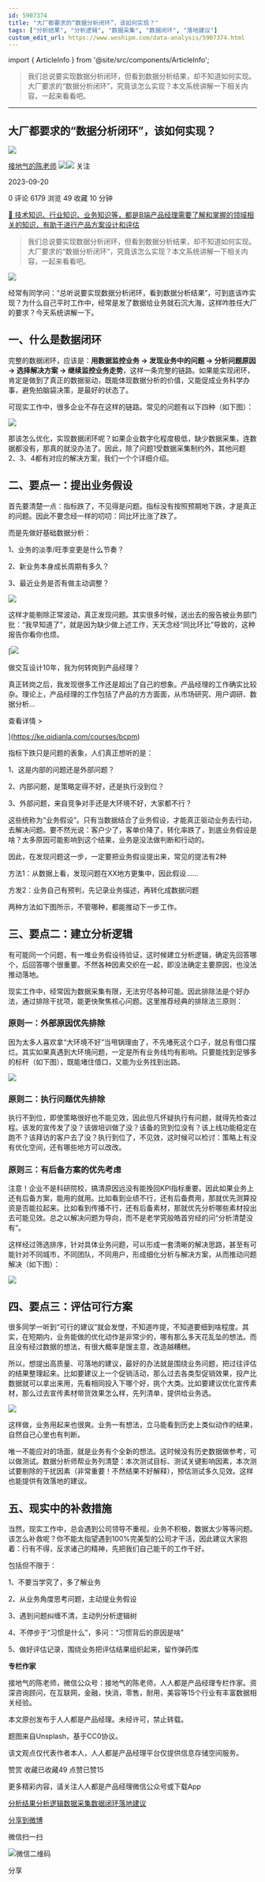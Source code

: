 ```yaml
---
id: 5907374
title: "大厂都要求的“数据分析闭环”，该如何实现？"
tags: ["分析结果", "分析逻辑", "数据采集", "数据闭环", "落地建议"]
custom_edit_url: https://www.woshipm.com/data-analysis/5907374.html
---
```

import { ArticleInfo } from '@site/src/components/ArticleInfo';

<ArticleInfo
    author="接地气的陈老师"
    authorLink="https://www.woshipm.com/u/773891"
    published="2023-09-20"
    views={6179}
    comments={0}
    collects={49}
/>

> 我们总说要实现数据分析闭环，但看到数据分析结果，却不知道如何实现。大厂要求的“数据分析闭环”，究竟该怎么实现？本文系统讲解一下相关内容，一起来看看吧。

---

## 大厂都要求的“数据分析闭环”，该如何实现？

[![](https://image.woshipm.com/wp-files/2019/08/0GkAbc8ZooEsibtWEUNO.png!/both/72x72)](https://www.woshipm.com/u/773891)

[接地气的陈老师](https://www.woshipm.com/u/773891) ![](https://static.woshipm.com/tag/1121_1@2x.png)![](https://static.woshipm.com/tag/2103_1@2x.png) 关注

2023-09-20

0 评论 6179 浏览 49 收藏 10 分钟

[🔗 技术知识、行业知识、业务知识等，都是B端产品经理需要了解和掌握的领域相关的知识，有助于进行产品方案设计和评估](https://ke.qidianla.com/courses/bcpm)

> 我们总说要实现数据分析闭环，但看到数据分析结果，却不知道如何实现。大厂要求的“数据分析闭环”，究竟该怎么实现？本文系统讲解一下相关内容，一起来看看吧。

![](https://image.woshipm.com/2023/04/14/76d86fe2-da9e-11ed-9b82-00163e0b5ff3.png)

经常有同学问：“总听说要实现数据分析闭环，看到数据分析结果”，可到底该咋实现？为什么自己平时工作中，经常是发了数据给业务就石沉大海，这样咋胜任大厂的要求？今天系统讲解一下。

## 一、什么是数据闭环

完整的数据闭环，应该是：**用数据监控业务 → 发现业务中的问题 → 分析问题原因 → 选择解决方案 → 继续监控业务走势**，这样一条完整的链路。如果能实现闭环，肯定是做到了真正的数据驱动，既能体现数据分析的价值，又能促成业务科学办事，避免拍脑袋决策，是最好的状态了。

可现实工作中，很多企业不存在这样的链路。常见的问题有以下四种（如下图）：

![](https://image.woshipm.com/wp-files/2023/09/Lx4Y7B5M4SmWzZ9nYwGi.png)

那该怎么优化，实现数据闭环呢？如果企业数字化程度极低，缺少数据采集，连数据都没有，那真的就没办法了。因此，除了问题1受数据采集制约外，其他问题2、3、4都有对应的解决方案，我们一个个详细介绍。

## 二、要点一：提出业务假设

首先要清楚一点：指标跌了，不见得是问题。指标没有按照预期地下跌，才是真正的问题。因此不要念经一样的叨叨：同比环比涨了跌了。

而是先做好基础数据分析：

1、业务的淡季/旺季变更是什么节奏？

2、新业务本身成长周期有多久？

3、最近业务是否有做主动调整？

![](https://image.woshipm.com/wp-files/2023/09/2I1gWP91gvjHVXPd0fFl.png)

这样才能剔除正常波动，真正发现问题。其实很多时候，送出去的报告被业务部门批：“我早知道了”，就是因为缺少做上述工作，天天念经“同比环比”导致的，这种报告你看你也烦。

[![](https://image.woshipm.com/2023/08/02/769bf6f4-30e6-11ee-b3cb-00163e0b5ff3.png)

做交互设计10年，我为何转岗到产品经理？

真正转岗之后，我发现很多工作还是超出了自己的想象。产品经理的工作确实比较杂。理论上，产品经理的工作包括了产品的方方面面，从市场研究、用户调研、数据分析...

查看详情 >

](https://ke.qidianla.com/courses/bcpm)

指标下跌只是问题的表象，人们真正想听的是：

1、这是内部的问题还是外部问题？

2、内部问题，是策略定得不好，还是执行没到位？

3、外部问题，来自竞争对手还是大环境不好，大家都不行？

这些统称为“业务假设”。只有当数据结合了业务假设，才能真正驱动业务去行动，去解决问题。要不然光说：客户少了，客单价降了，转化率跌了，到底业务假设是啥？太多原因可能影响到这个结果，业务是没法做判断和行动的。

因此，在发现问题这一步，一定要把业务假设提出来，常见的提法有2种

方法1：从数据上看，发现问题在XX地方更集中，因此假设……

方发2：业务自己有预判，先记录业务描述，再转化成数据问题

两种方法如下图所示，不管哪种，都能推动下一步工作。

## 三、要点二：建立分析逻辑

有可能同一个问题，有一堆业务假设待验证，这时候建立分析逻辑，确定先回答哪个，后回答哪个很重要。不然各种因素交织在一起，即没法确定主要原因，也没法推动落地。

现实工作中，经常因为数据采集有限，无法穷尽各种可能。因此排除法是个好办法，通过排除干扰项，能更快聚焦核心问题。这里推荐经典的排除法三原则：

### 原则一：外部原因优先排除

因为太多人喜欢拿“大环境不好”当甩锅理由了，不先堵死这个口子，就总有借口摆烂。其实如果真遇到大环境问题，一定是所有业务线均有影响。只要能找到足够多的标杆（如下图），既能堵住借口，又能为业务找到出路。

![](https://image.woshipm.com/wp-files/2023/09/oWTcbhs8oy4ddmFwl7er.png)

### 原则二：执行问题优先排除

执行不到位，即使策略很好也不能见效，因此但凡怀疑执行有问题，就得先检查过程。该发的宣传发了没？该做培训做了没？该备的货到位没有？该上线功能稳定在跑不？该拜访的客户去了没？执行到位了，不见效，这时候可以检讨：策略上有没有优化空间，还有哪些地方可以改改。

### 原则三：有后备方案的优先考虑

注意！企业不是科研院校，搞清原因远没有能挽回KPI指标重要。因此如果业务上还有后备方案，能用的就用。比如看到业绩不行，还有后备费用，那就优先测算投资是否能拉起来。比如看到传播不行，还有后备素材，那就优先分析哪些素材投出去可能见效。总之以解决问题为导向，而不是老学究般皓首穷经的问“分析清楚没有”。

这样经过筛选排序，针对具体业务问题，可以形成一套清晰的解决思路，甚至有可能针对不同城市，不同团队，不同用户，形成细化分析与解决方案，从而推动问题解决（如下图）：

![](https://image.woshipm.com/wp-files/2023/09/Rdks8QrfjVS36tMw0U4m.png)

## 四、要点三：评估可行方案

很多同学一听到“可行的建议”就会发憷，不知道咋提，不知道要细到啥程度。其实，在短期内，业务能做的优化动作是非常少的，哪有那么多天花乱坠的想法。而且没有经过数据的想法，有很大概率是馊主意，改造越糟糕。

所以，想提出高质量、可落地的建议，最好的办法就是围绕业务问题，把过往评估的结果整理起来。比如要建议上一个促销活动，那么过去各类型促销效果，投产比数据就可以拿出来用，先看相同投入下哪个好，挑个大类。比如要建议优化宣传素材，那么过去宣传素材带货效果怎么样，先列清单，提供给业务选。

![](https://image.woshipm.com/wp-files/2023/09/Zjte1PVw7wQGqwJVozqs.png)

这样做，业务用起来也很爽。业务一有想法，立马能看到历史上类似动作的结果，自然自己心里也有判断。

唯一不能应对的场面，就是业务有个全新的想法。这时候没有历史数据做参考，可以做测试。数据分析师帮业务列清楚：本次测试目标、测试关键影响因素，本次测试要剔除的干扰因素（非常重要！不然结果不好解释），预估测试多久见效。这样也能提供有效落地的建议。

## 五、现实中的补救措施

当然，现实工作中，总会遇到公司领导不重视，业务不积极，数据太少等等问题。该怎么补救呢？你不能太指望遇到100%完美型的公司才干活，因此建议大家抱着：行有不得，反求诸己的精神，先把我们自己能干的工作干好。

包括但不限于：

1、不要当学究了，多了解业务

2、从业务角度思考问题，主动提业务假设

3、遇到问题纠缠不清，主动列分析逻辑树

4、不停步于“习惯是什么”，多问：“习惯背后的原因是啥”

5、做好评估记录，围绕业务把评估结果组织起来，留作弹药库

**专栏作家**

接地气的陈老师，微信公众号：接地气的陈老师，人人都是产品经理专栏作家。资深咨询顾问，在互联网，金融，快消，零售，耐用，美容等15个行业有丰富数据相关经验。

本文原创发布于人人都是产品经理。未经许可，禁止转载。

题图来自Unsplash，基于CC0协议。

该文观点仅代表作者本人，人人都是产品经理平台仅提供信息存储空间服务。

赞赏 收藏已收藏49 点赞已赞15

更多精彩内容，请关注人人都是产品经理微信公众号或下载App

[分析结果](https://www.woshipm.com/tag/%e5%88%86%e6%9e%90%e7%bb%93%e6%9e%9c)[分析逻辑](https://www.woshipm.com/tag/%e5%88%86%e6%9e%90%e9%80%bb%e8%be%91)[数据采集](https://www.woshipm.com/tag/%e6%95%b0%e6%8d%ae%e9%87%87%e9%9b%86)[数据闭环](https://www.woshipm.com/tag/%e6%95%b0%e6%8d%ae%e9%97%ad%e7%8e%af)[落地建议](https://www.woshipm.com/tag/%e8%90%bd%e5%9c%b0%e5%bb%ba%e8%ae%ae)

[分享到微博](https://service.weibo.com/share/share.php?appkey=2775287854&title=大厂都要求的“数据分析闭环”，该如何实现？&url=https://www.woshipm.com/data-analysis/5907374.html&pic=https://image.woshipm.com/2023/04/14/76d86fe2-da9e-11ed-9b82-00163e0b5ff3.png)

微信扫一扫

![微信二维码](https://api.pwmqr.com/qrcode/create/?url=https://www.woshipm.com/data-analysis/5907374.html)

分享